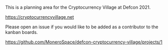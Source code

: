 This is a planning area for the Cryptocurrency Village at Defcon 2021.

https://cryptocurrencyvillage.net

Please open an issue if you would like to be added as a contributor to the kanban boards.

https://github.com/MoneroSpace/defcon-cryptocurrency-village/projects/1

